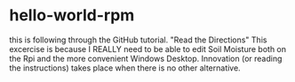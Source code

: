 # hello-world-rpm
this is following through the GitHub tutorial.  "Read the Directions"
This excercise is because I REALLY need to be able to edit Soil Moisture both on the Rpi
and the more convenient Windows Desktop.
Innovation (or reading the instructions) takes place when there is no other alternative.
